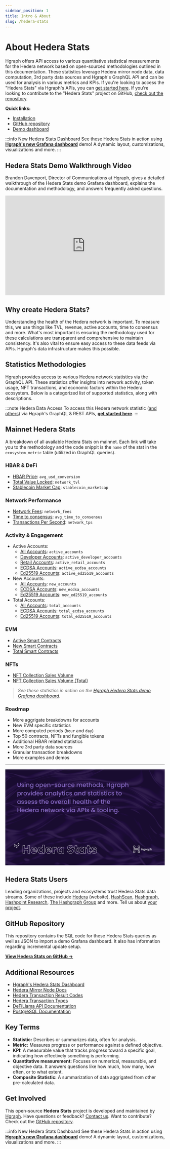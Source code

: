 ```yaml
---
sidebar_position: 1
title: Intro & About
slug: /hedera-stats
---
```


# About Hedera Stats

Hgraph offers API access to various quantitative statistical measurements for the Hedera network based on open-sourced methodologies outlined in this documentation. These statistics leverage Hedera mirror node data, data computation, 3rd party data sources and Hgraph's GraphQL API and can be used for analysis in various metrics and KPIs. If you're looking to access the "Hedera Stats" via Hgraph's APIs, you can [get started here](https://hgraph.com/hedera). If you're looking to contribute to the "Hedera Stats" project on GitHub, [check out the repository](https://github.com/hgraph-io/hedera-stats).

**Quick links:**

- [Installation](installation)
- [GitHub repository](https://github.com/hgraph-io/hedera-stats)
- [Demo dashboard](https://hgraph.com/hedera/stats)

:::info New Hedera Stats Dashboard
See these Hedera Stats in action using **[Hgraph's new Grafana dashboard](https://hgraph.com/hedera/stats)** demo! A dynamic layout, customizations, visualizations and more.
:::

## Hedera Stats Demo Walkthrough Video

Brandon Davenport, Director of Communications at Hgraph, gives a detailed walkthrough of the Hedera Stats demo Grafana dashboard, explains the documentation and methodology, and answers frequently asked questions.

<iframe
  width="100%"
  height="315"
  src="https://www.youtube.com/embed/8yWw7wZ0H64"
  title="Hedera Stats Demo Grafana Dashboard Walkthrough"
  frameborder="0"
  allow="accelerometer; autoplay; clipboard-write; encrypted-media; gyroscope; picture-in-picture"
  allowfullscreen></iframe>

## Why create Hedera Stats?

Understanding the health of the Hedera network is important. To measure this, we use things like TVL, revenue, active accounts, time to consensus and more. What's most important is ensuring the methodology used for these calculations are transparent and comprehensive to maintain consistency. It's also vital to ensure easy access to these data feeds via APIs. Hgraph's data infrastructure makes this possible.

## Statistics Methodologies

Hgraph provides access to various Hedera network statistics via the GraphQL API. These statistics offer insights into network activity, token usage, NFT transactions, and economic factors within the Hedera ecosystem. Below is a categorized list of supported statistics, along with descriptions.

:::note Hedera Data Access
To access this Hedera network statistic ([and others](/category/hedera-stats/)) via Hgraph's GraphQL & REST APIs, **[get started here](https://www.hgraph.com/hedera)**.
:::

## Mainnet Hedera Stats

A breakdown of all available Hedera Stats on mainnet. Each link will take you to the methodology and the code snippit is the `name` of the stat in the `ecosystem_metric` table (utilized in GraphQL queries).

### HBAR & DeFi

- [HBAR Price](/hedera-stats/hbar-price): `avg_usd_conversion`
- [Total Value Locked](/hedera-stats/total-value-locked): `network_tvl`
- [Stablecoin Market Cap](/hedera-stats/stablecoin-market-cap): `stablecoin_marketcap`

### Network Performance

- [Network Fees](/hedera-stats/revenue): `network_fees`
- [Time to consensus](/hedera-stats/time-to-consensus): `avg_time_to_consensus`
- [Transactions Per Second](/hedera-stats/transactions-per-second): `network_tps`

### Activity & Engagement

- Active Accounts:
  - [All Accounts](/hedera-stats/active-accounts): `active_accounts`
  - [Developer Accounts](/hedera-stats/developer-accounts): `active_developer_accounts`
  - [Retail Accounts](/hedera-stats/retail-accounts): `active_retail_accounts`
  - [ECDSA Accounts](/hedera-stats/active-ecdsa-accounts): `active_ecdsa_accounts`
  - [Ed25519 Accounts](/hedera-stats/active-ed25519-accounts): `active_ed25519_accounts`
- New Accounts:
  - [All Accounts](/hedera-stats/new-accounts): `new_accounts`
  - [ECDSA Accounts](/hedera-stats/new-ecdsa-accounts): `new_ecdsa_accounts`
  - [Ed25519 Accounts](/hedera-stats/new-ed25519-accounts): `new_ed25519_accounts`
- Total Accounts:
  - [All Accounts](/hedera-stats/total-accounts): `total_accounts`
  - [ECDSA Accounts](/hedera-stats/total-ecdsa-accounts): `total_ecdsa_accounts`
  - [Ed25519 Accounts](/hedera-stats/total-ed25519-accounts): `total_ed25519_accounts`

### EVM

- [Active Smart Contracts](/hedera-stats/active-contracts)
- [New Smart Contracts](/hedera-stats/new-smart-contracts)
- [Total Smart Contracts](/hedera-stats/total-smart-contracts)

### NFTs

- [NFT Collection Sales Volume](/hedera-stats/nft-collection-sales-volume)
- [NFT Collection Sales Volume (Total)](/hedera-stats/nft-collection-sales-volume-total)

> *See these statistics in action on the [Hgraph Hedera Stats demo Grafana dashboard](https://hgraph.com/hedera/stats).*

### Roadmap

- More aggrigate breakdowns for accounts
- New EVM specific statistics
- More computed periods (`hour` and `day`)
- Top 50 contracts, NFTs and fungible tokens
- Additional HBAR related statistics
- More 3rd party data sources
- Granular transaction breakdowns
- More examples and demos

---

![image](Hedera-Stats_Social-Card-2.png)

## Hedera Stats Users

Leading organizations, projects and ecosystems trust Hedera Stats data streams. Some of these include [Hedera](https://hedera.com) (website), [HashScan](https://hashscan.io), [Hashgraph](https://www.hashgraph.com), [Hashpoint Research](https://www.hashpoint.io), [The Hashgraph Group](https://www.hashgraph-group.com) and more. Tell us about [your project](https://forms.gle/DGS8cPMWxcRc6jCM8).

## GitHub Repository

This repository contains the SQL code for these Hedera Stats queries as well as JSON to import a demo Grafana dashboard. It also has information regarding incremental update setup.

**[View Hedera Stats on GitHub →](https://github.com/hgraph-io/hedera-stats)**

## Additional Resources

- [Hgraph's Hedera Stats Dashboard](https://hgraph.com/hedera/stats)
- [Hedera Mirror Node Docs](https://docs.hedera.com/hedera/core-concepts/mirror-nodes)
- [Hedera Transaction Result Codes](https://github.com/hashgraph/hedera-mirror-node/blob/main/hedera-mirror-rest/model/transactionResult.js)
- [Hedera Transaction Types](https://github.com/hashgraph/hedera-mirror-node/blob/main/hedera-mirror-rest/model/transactionType.js)
- [DeFiLlama API Documentation](https://defillama.com/docs/api)
- [PostgreSQL Documentation](https://www.postgresql.org/docs/current/)

## Key Terms

- **Statistic:** Describes or summarizes data, often for analysis.
- **Metric:** Measures progress or performance against a defined objective.
- **KPI:** A measurable value that tracks progress toward a specific goal, indicating how effectively something is performing.
- **Quantitative measurement:** Focuses on numerical, measurable, and objective data. It answers questions like how much, how many, how often, or to what extent.
- **Composite Statistic:** A summarization of data aggrigated from other pre-calculated data.

## Get Involved

This open-source **Hedera Stats** project is developed and maintained by [Hgraph](https://hgraph.com). Have questions or feedback? [Contact us](/overview/contact). Want to contribute? Check out the [GitHub repository](https://github.com/hgraph-io/hedera-stats).

:::info New Hedera Stats Dashboard
See these Hedera Stats in action using **[Hgraph's new Grafana dashboard](https://hgraph.com/hedera/stats)** demo! A dynamic layout, customizations, visualizations and more.
:::